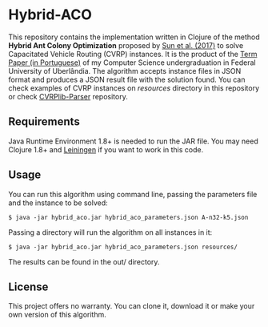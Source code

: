 # Hybrid-ACO

This repository contains the implementation written in Clojure of the method **Hybrid Ant Colony Optimization** proposed by [Sun et al. (2017)](http://dx.doi.org/10.1109/IAEAC.2017.8054067) to solve Capacitated Vehicle Routing (CVRP) instances. 
It is the product of the [Term Paper (in Portuguese)](https://gist.github.com/lucascb/f9fef4e3e70606592b236361dedeba24) of my Computer Science undergraduation in Federal University of Uberlândia.
The algorithm accepts instance files in JSON format and produces a JSON result file with the solution found. You can check examples of CVRP instances on _resources_ directory in this repository or check [CVRPlib-Parser](https://github.com/lucascb/cvrplib_parser) repository.

## Requirements

Java Runtime Environment 1.8+ is needed to run the JAR file. You may need Clojure 1.8+ and [Leiningen](https://leiningen.org) if you want to work in this code.

## Usage

You can run this algorithm using command line, passing the parameters file and the instance to be solved:

```$ java -jar hybrid_aco.jar hybrid_aco_parameters.json A-n32-k5.json```

Passing a directory will run the algorithm on all instances in it:

```$ java -jar hybrid_aco.jar hybrid_aco_parameters.json resources/```

The results can be found in the out/ directory.

## License

This project offers no warranty. You can clone it, download it or make your own version of this algorithm.

